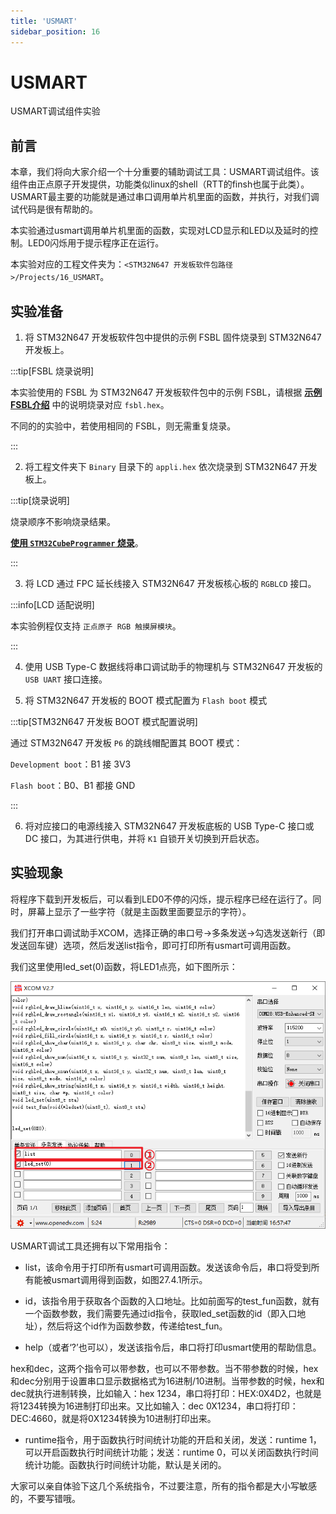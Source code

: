 ```yaml
---
title: 'USMART'
sidebar_position: 16
---
```


# USMART

USMART调试组件实验

## 前言

本章，我们将向大家介绍一个十分重要的辅助调试工具：USMART调试组件。该组件由正点原子开发提供，功能类似linux的shell（RTT的finsh也属于此类）。USMART最主要的功能就是通过串口调用单片机里面的函数，并执行，对我们调试代码是很有帮助的。

本实验通过usmart调用单片机里面的函数，实现对LCD显示和LED以及延时的控制。LED0闪烁用于提示程序正在运行。

本实验对应的工程文件夹为：`<STM32N647 开发板软件包路径>/Projects/16_USMART`。

## 实验准备

1. 将 STM32N647 开发板软件包中提供的示例 FSBL 固件烧录到 STM32N647 开发板上。

:::tip[FSBL 烧录说明]

本实验使用的 FSBL 为 STM32N647 开发板软件包中的示例 FSBL，请根据 [**示例 FSBL介绍**](../start-guide/software-package/software-package.md#fsbl) 中的说明烧录对应 `fsbl.hex`。

不同的的实验中，若使用相同的 FSBL，则无需重复烧录。

:::

2. 将工程文件夹下 `Binary` 目录下的 `appli.hex` 依次烧录到 STM32N647 开发板上。

:::tip[烧录说明]

烧录顺序不影响烧录结果。

[**使用 `STM32CubeProgrammer` 烧录**](../start-guide/start-development/step-by-step.md#step-3-使用-stm32cubeprogrammer-烧录)。

:::

3. 将 LCD 通过 FPC 延长线接入 STM32N647 开发板核心板的 `RGBLCD` 接口。

:::info[LCD 适配说明]

本实验例程仅支持 `正点原子 RGB 触摸屏模块`。

:::

4. 使用 USB Type-C 数据线将串口调试助手的物理机与 STM32N647 开发板的 `USB UART` 接口连接。

5. 将 STM32N647 开发板的 BOOT 模式配置为 `Flash boot` 模式

:::tip[STM32N647 开发板 BOOT 模式配置说明]

通过 STM32N647 开发板 `P6` 的跳线帽配置其 BOOT 模式：

`Development boot`：B1 接 3V3

`Flash boot`：B0、B1 都接 GND

:::

6. 将对应接口的电源线接入 STM32N647 开发板底板的 USB Type-C 接口或 DC 接口，为其进行供电，并将 `K1` 自锁开关切换到开启状态。

## 实验现象

将程序下载到开发板后，可以看到LED0不停的闪烁，提示程序已经在运行了。同时，屏幕上显示了一些字符（就是主函数里面要显示的字符）。

我们打开串口调试助手XCOM，选择正确的串口号→多条发送→勾选发送新行（即发送回车键）选项，然后发送list指令，即可打印所有usmart可调用函数。

我们这里使用led_set(0)函数，将LED1点亮，如下图所示：

![img](./img/14.png)

USMART调试工具还拥有以下常用指令：

- list，该命令用于打印所有usmart可调用函数。发送该命令后，串口将受到所有能被usmart调用得到函数，如图27.4.1所示。

- id，该指令用于获取各个函数的入口地址。比如前面写的test_fun函数，就有一个函数参数，我们需要先通过id指令，获取led_set函数的id（即入口地址），然后将这个id作为函数参数，传递给test_fun。

- help（或者‘?’也可以），发送该指令后，串口将打印usmart使用的帮助信息。

hex和dec，这两个指令可以带参数，也可以不带参数。当不带参数的时候，hex和dec分别用于设置串口显示数据格式为16进制/10进制。当带参数的时候，hex和dec就执行进制转换，比如输入：hex 1234，串口将打印：HEX:0X4D2，也就是将1234转换为16进制打印出来。又比如输入：dec 0X1234，串口将打印：DEC:4660，就是将0X1234转换为10进制打印出来。

- runtime指令，用于函数执行时间统计功能的开启和关闭，发送：runtime 1，可以开启函数执行时间统计功能；发送：runtime 0，可以关闭函数执行时间统计功能。函数执行时间统计功能，默认是关闭的。

大家可以亲自体验下这几个系统指令，不过要注意，所有的指令都是大小写敏感的，不要写错哦。